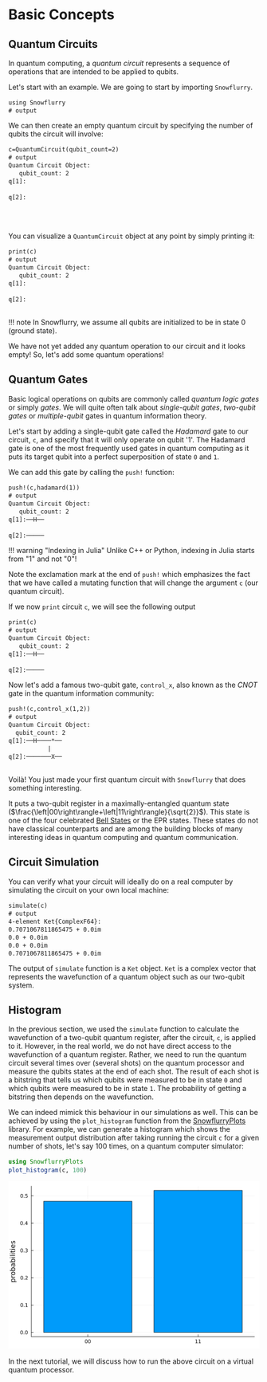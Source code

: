 # Basic Concepts
## Quantum Circuits
In quantum computing, a *quantum circuit* represents a sequence of operations that are intended to be applied to qubits.

Let's start with an example. We are going to start by importing `Snowflurry`.

```jldoctest basics; output = false
using Snowflurry
# output

```

We can then create an empty quantum circuit by specifying the number of qubits the circuit will involve:

```jldoctest basics; output = false
c=QuantumCircuit(qubit_count=2)
# output
Quantum Circuit Object:
   qubit_count: 2 
q[1]:
     
q[2]:
     



```
You can visualize a `QuantumCircuit` object at any point by simply printing it:

```jldoctest basics; output=true
print(c)
# output
Quantum Circuit Object:
   qubit_count: 2 
q[1]:
     
q[2]:
     

```

!!! note
	In Snowflurry, we assume all qubits are initialized to be in state 0 (ground state). 

We have not yet added any quantum operation to our circuit and it looks empty! So, let's add some quantum operations!

## Quantum Gates

Basic logical operations on qubits are commonly called *quantum logic gates* or simply *gates*. We will quite often talk about *single-qubit gates*, *two-qubit gates* or *multiple-qubit* gates in quantum information theory.

Let's start by adding a single-qubit gate called the *Hadamard* gate to our circuit, `c`, and specify that it will only operate on qubit '1'. The Hadamard gate is one of the most frequently used gates in quantum computing as it puts its target qubit into a perfect superposition of state `0` and `1`. 

We can add this gate by calling the `push!` function:
```jldoctest basics; output=false
push!(c,hadamard(1))
# output
Quantum Circuit Object:
   qubit_count: 2 
q[1]:──H──
          
q[2]:─────

```
!!! warning "Indexing in Julia"
	Unlike C++ or Python, indexing in Julia starts from "1" and not "0"!

Note the exclamation mark at the end of `push!` which emphasizes the fact that we have called a mutating function that will change the argument `c` (our quantum circuit). 

If we now `print` circuit `c`, we will see the following output
```jldoctest basics; output=true
print(c)
# output
Quantum Circuit Object:
   qubit_count: 2 
q[1]:──H──
          
q[2]:─────

```

Now let's add a famous two-qubit gate, `control_x`, also known as the *CNOT* gate in the quantum information community: 
 ```jldoctest basics; output=true
push!(c,control_x(1,2))
# output
Quantum Circuit Object:
   qubit_count: 2 
q[1]:──H────*──
            |  
q[2]:───────X──
               
```
Voilà! You just made your first quantum circuit with `Snowflurry` that does something interesting.

It puts a two-qubit register in a maximally-entangled quantum state ($\frac{\left|00\right\rangle+\left|11\right\rangle}{\sqrt{2}}$). This state is one of the four celebrated [Bell States](https://en.wikipedia.org/wiki/Bell_state) or the EPR states. These states do not have classical counterparts and are among the building blocks of many interesting ideas in quantum computing and quantum communication.

## Circuit Simulation
You can verify what your circuit will ideally do on a real computer by simulating the circuit on your own local machine:
```jldoctest basics; output=true
simulate(c)
# output
4-element Ket{ComplexF64}:
0.7071067811865475 + 0.0im
0.0 + 0.0im
0.0 + 0.0im
0.7071067811865475 + 0.0im
```

The output of `simulate` function is a `Ket` object. `Ket` is a complex vector that represents the wavefunction of a quantum object such as our two-qubit system. 

## Histogram
In the previous section, we used the `simulate` function to calculate the wavefunction of a two-qubit quantum register, after the circuit, `c`, is applied to it. However, in the real world, we do not have direct access to the wavefunction of a quantum register. Rather, we need to run the quantum circuit several times over (several shots) on the quantum processor and measure the qubits states at the end of each shot. The result of each shot is a bitstring that tells us which qubits were measured to be in state `0` and which qubits were measured to be in state `1`. The probability of getting a bitstring then depends on the wavefunction. 

We can indeed mimick this behaviour in our simulations as well. This can be achieved by using the `plot_histogram` function from the [SnowflurryPlots](https://github.com/SnowflurrySDK/SnowflurryPlots.jl) library. For example, we can generate a histogram which shows the measurement
output distribution after taking running the circuit `c` for a given number of shots, let's say 100 times, on a quantum
computer simulator:

```julia
using SnowflurryPlots
plot_histogram(c, 100)
```
![Measurement results histogram](../assets/index/index_histogram.png)

In the next tutorial, we will discuss how to run the above circuit on a virtual quantum processor.
